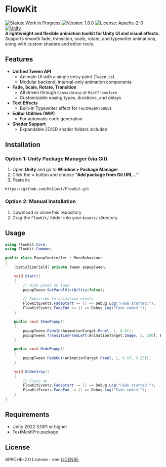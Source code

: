 # FlowKit
[![Status: Work In Progress](https://img.shields.io/badge/Status-Work%20In%20Progress-yellow.svg)](https://github.com/Ho11ow1/FlowKit)
[![Version: 1.0.0](https://img.shields.io/badge/Version-1.0.0-blue.svg)](https://github.com/Ho11ow1/FlowKit/releases)
[![License: Apache-2-0](https://img.shields.io/badge/License-Apache%202.0-green.svg)](https://opensource.org/license/apache-2-0)<br/>
[![Unity](https://img.shields.io/badge/Unity-2022.3.10f1%2B-black.svg?logo=unity&logoColor=white)](#)<br/>
**A lightweight and flexible animation toolkit for Unity UI and visual effects.**<br/>
Supports smooth fade, transition, scale, rotate, and typewriter animations, along with custom shaders and editor tools.

## Features
- **Unified Tween API**
  - Animate UI with a single entry point (`Tween.cs`)
  - Modular backend, internal-only animation components
- **Fade, Scale, Rotate, Transition**
  - All driven through `CanvasGroup` or `RectTransform`
  - Customizable easing types, durations, and delays
- **Text Effects**
  - Built-in Typewriter effect for `TextMeshProUGUI`
- **Editor Utilities (WIP)**
  - For automatic code generation
- **Shader Support**
  - Expandable 2D/3D shader folders included

## Installation

### Option 1: Unity Package Manager (via Git)
1. Open **Unity** and go to **Window > Package Manager**
2. Click the **+** button and choose **"Add package from Git URL..."**
3. Paste in:
```text
https://github.com/Ho11ow1/FlowKit.git
```

### Option 2: Manual Installation
1. Download or clone this repository
2. Drag the `FlowKit/` folder into your `Assets/` directory

## Usage

```csharp
using FlowKit.Core;
using FlowKit.Common;

public class PopupController : MonoBehaviour
{
    [SerializeField] private Tween popupTween;

    void Start()
    {
        // Hide panel on load
        popupTween.SetPanelVisibility(false);

        // Subscribe to animation events
        FlowKitEvents.FadeStart += () => Debug.Log("Fade started.");
        FlowKitEvents.FadeEnd += () => Debug.Log("Fade ended.");
    }

    public void ShowPopup()
    {
        popupTween.FadeIn(AnimationTarget.Panel, 1, 0.5f);
        popupTween.TransitionFromLeft(AnimationTarget.Image, 1, 100f, EasingType.EaseInOut, 0.75f);
    }

    public void HidePopup()
    {
        popupTween.FadeOut(AnimationTarget.Panel, 1, 0.5f, 0.25f);
    }

    void OnDestroy()
    {
        // Clean up
        FlowKitEvents.FadeStart -= () => Debug.Log("Fade started.");
        FlowKitEvents.FadeEnd -= () => Debug.Log("Fade ended.");
    }
}

```

## Requirements

- Unity 2022.3.10f1 or higher
- TextMeshPro package

## License

APACHE-2.0 License - see [LICENSE](LICENSE) 
